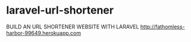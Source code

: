 # laravel-url-shortener
BUILD AN URL SHORTENER WEBSITE WITH LARAVEL
http://fathomless-harbor-99649.herokuapp.com